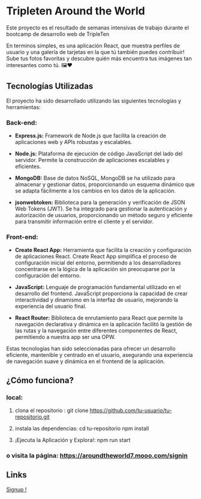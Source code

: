 # Tripleten Around the World

Este proyecto es el resultado de semanas intensivas de trabajo durante el bootcamp de desarrollo web de TripleTen

En terminos simples, es una aplicación React, que muestra perfiles de usuario y una galería de tarjetas en la que tú también puedes contribuir! Sube tus fotos favoritas y descubre quién más encuentra tus imágenes tan interesantes como tú. 🖼️❤️

## Tecnologías Utilizadas

El proyecto ha sido desarrollado utilizando las siguientes tecnologías y herramientas:

### Back-end:

- **Express.js:** Framework de Node.js que facilita la creación de aplicaciones web y APIs robustas y escalables.

- **Node.js:** Plataforma de ejecución de código JavaScript del lado del servidor. Permite la construcción de aplicaciones escalables y eficientes.

- **MongoDB:** Base de datos NoSQL, MongoDB se ha utilizado para almacenar y gestionar datos, proporcionando un esquema dinámico que se adapta fácilmente a los cambios en los datos de la aplicación.

- **jsonwebtoken:** Biblioteca para la generación y verificación de JSON Web Tokens (JWT). Se ha integrado para gestionar la autenticación y autorización de usuarios, proporcionando un método seguro y eficiente para transmitir información entre el cliente y el servidor.

### Front-end:

- **Create React App:** Herramienta que facilita la creación y configuración de aplicaciones React. Create React App simplifica el proceso de configuración inicial del entorno, permitiendo a los desarrolladores concentrarse en la lógica de la aplicación sin preocuparse por la configuración del entorno.

- **JavaScript:** Lenguaje de programación fundamental utilizado en el desarrollo del frontend. JavaScript proporciona la capacidad de crear interactividad y dinamismo en la interfaz de usuario, mejorando la experiencia del usuario final.

- **React Router:** Biblioteca de enrutamiento para React que permite la navegación declarativa y dinámica en la aplicación facilitó la gestión de las rutas y la navegación entre diferentes componentes de React, permitiendo a nuestra app ser una OPW.

Estas tecnologías han sido seleccionadas para ofrecer un desarrollo eficiente, mantenible y centrado en el usuario, asegurando una experiencia de navegación suave y dinámica en el frontend de la aplicación.

## ¿Cómo funciona?
### local:
1.  clona el repositorio :
    git clone https://github.com/tu-usuario/tu-repositorio.git

2.  instala las dependencias:
    cd tu-repositorio
    npm install

3.  ¡Ejecuta la Aplicación y Explora!:
    npm run start

### o visita la página: https://aroundtheworld7.mooo.com/signin
## Links

<a href='https://aroundtheworld7.mooo.com/signin'> Signup !<a/>
